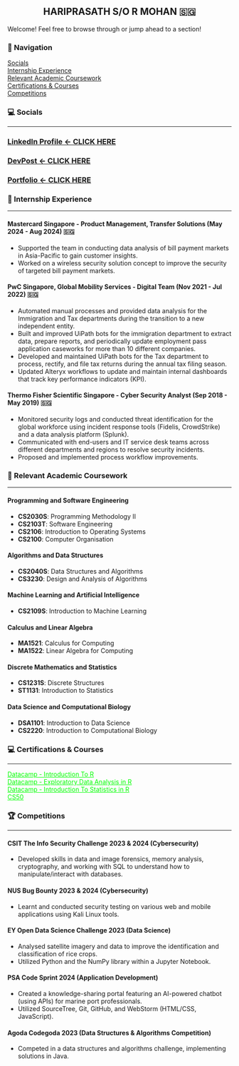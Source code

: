 <h2 align="center">HARIPRASATH S/O R MOHAN 🇸🇬</h2>

Welcome! Feel free to browse through or jump ahead to a section!

### 📖 Navigation
[Socials]() <br>
[Internship Experience]() <br>
[Relevant Academic Coursework]() <br>
[Certifications & Courses]() <br>
[Competitions]() <br>
  
### 💻 Socials
<hr>

### [LinkedIn Profile <- CLICK HERE](https://www.linkedin.com/in/hariprasathmohan)
### [DevPost <- CLICK HERE](https://www.linkedin.com/in/hariprasathmohan)
### [Portfolio <- CLICK HERE](https://www.linkedin.com/in/hariprasathmohan)

### 🏢 Internship Experience
<hr>

#### Mastercard Singapore - Product Management, Transfer Solutions (May 2024 - Aug 2024) 🇸🇬
- Supported the team in conducting data analysis of bill payment markets in Asia-Pacific to gain customer insights.
- Worked on a wireless security solution concept to improve the security of targeted bill payment markets.

#### PwC Singapore, Global Mobility Services - Digital Team (Nov 2021 - Jul 2022) 🇸🇬
- Automated manual processes and provided data analysis for the Immigration and Tax departments during the transition to a new independent entity.
- Built and improved UiPath bots for the immigration department to extract data, prepare reports, and periodically update employment pass application caseworks for more than 10 different companies.
- Developed and maintained UiPath bots for the Tax department to process, rectify, and file tax returns during the annual tax filing season.
- Updated Alteryx workflows to update and maintain internal dashboards that track key performance indicators (KPI).

#### Thermo Fisher Scientific Singapore - Cyber Security Analyst (Sep 2018 - May 2019) 🇸🇬
- Monitored security logs and conducted threat identification for the global workforce using incident response tools (Fidelis, CrowdStrike) and a data analysis platform (Splunk).
- Communicated with end-users and IT service desk teams across different departments and regions to resolve security incidents.
- Proposed and implemented process workflow improvements.

### 📓 Relevant Academic Coursework
<hr>

#### Programming and Software Engineering
- **CS2030S**: Programming Methodology II
- **CS2103T**: Software Engineering
- **CS2106**: Introduction to Operating Systems
- **CS2100**: Computer Organisation

#### Algorithms and Data Structures
- **CS2040S**: Data Structures and Algorithms
- **CS3230**: Design and Analysis of Algorithms

#### Machine Learning and Artificial Intelligence
- **CS2109S**: Introduction to Machine Learning

#### Calculus and Linear Algebra
- **MA1521**: Calculus for Computing
- **MA1522**: Linear Algebra for Computing

#### Discrete Mathematics and Statistics
- **CS1231S**: Discrete Structures
- **ST1131**: Introduction to Statistics

#### Data Science and Computational Biology
- **DSA1101**: Introduction to Data Science
- **CS2220**: Introduction to Computational Biology

### 💻 Certifications & Courses
<hr>

<p>
  <a href="./datacamp certificates/certificate (2).pdf" style="color: #00FF00;">Datacamp - Introduction To R</a><br>
  <a href="./datacamp certificates/certificate (1).pdf" style="color: #00FF00;">Datacamp - Exploratory Data Analysis in R</a><br>
  <a href="./datacamp certificates/certificate.pdf" style="color: #00FF00;">Datacamp - Introduction To Statistics in R</a><br>
  <a href="./datacamp certificates/certificate.pdf" style="color: #00FF00;">CS50</a><br>
</p>

### 🏆 Competitions
<hr>

#### CSIT The Info Security Challenge 2023 & 2024 (Cybersecurity)
- Developed skills in data and image forensics, memory analysis, cryptography, and working with SQL to understand how to manipulate/interact with databases.

#### NUS Bug Bounty 2023 & 2024 (Cybersecurity)
- Learnt and conducted security testing on various web and mobile applications using Kali Linux tools.

#### EY Open Data Science Challenge 2023 (Data Science)
- Analysed satellite imagery and data to improve the identification and classification of rice crops.
- Utilized Python and the NumPy library within a Jupyter Notebook.

#### PSA Code Sprint 2024 (Application Development)
- Created a knowledge-sharing portal featuring an AI-powered chatbot (using APIs) for marine port professionals.
- Utilized SourceTree, Git, GitHub, and WebStorm (HTML/CSS, JavaScript).

#### Agoda Codegoda 2023 (Data Structures & Algorithms Competition)
- Competed in a data structures and algorithms challenge, implementing solutions in Java.
